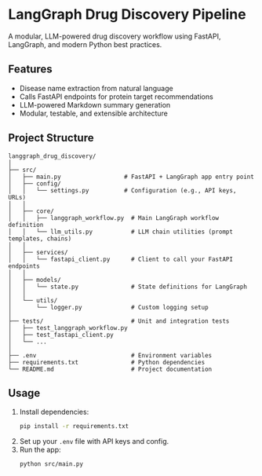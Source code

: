 # LangGraph Drug Discovery Pipeline

A modular, LLM-powered drug discovery workflow using FastAPI, LangGraph, and modern Python best practices.

## Features
- Disease name extraction from natural language
- Calls FastAPI endpoints for protein target recommendations
- LLM-powered Markdown summary generation
- Modular, testable, and extensible architecture

## Project Structure

```
langgraph_drug_discovery/
│
├── src/
│   ├── main.py                  # FastAPI + LangGraph app entry point
│   ├── config/
│   │   └── settings.py          # Configuration (e.g., API keys, URLs)
│   │
│   ├── core/
│   │   ├── langgraph_workflow.py  # Main LangGraph workflow definition
│   │   └── llm_utils.py           # LLM chain utilities (prompt templates, chains)
│   │
│   ├── services/
│   │   └── fastapi_client.py      # Client to call your FastAPI endpoints
│   │
│   ├── models/
│   │   └── state.py               # State definitions for LangGraph
│   │
│   └── utils/
│       └── logger.py              # Custom logging setup
│
├── tests/                         # Unit and integration tests
│   ├── test_langgraph_workflow.py
│   ├── test_fastapi_client.py
│   └── ...
│
├── .env                           # Environment variables
├── requirements.txt               # Python dependencies
└── README.md                      # Project documentation
```

## Usage
1. Install dependencies:
   ```bash
   pip install -r requirements.txt
   ```
2. Set up your `.env` file with API keys and config.
3. Run the app:
   ```bash
   python src/main.py
   ``` 